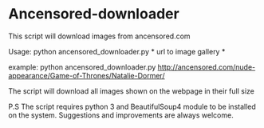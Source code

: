 # Ancensored-downloader

This script will download images from ancensored.com

Usage: python ancensored_downloader.py * url to image gallery *

example: python ancensored_downloader.py http://ancensored.com/nude-appearance/Game-of-Thrones/Natalie-Dormer/

The script will download all images shown on the webpage in their full size



P.S The script requires python 3 and BeautifulSoup4 module to be installed on the system.
Suggestions and improvements are always welcome. 
